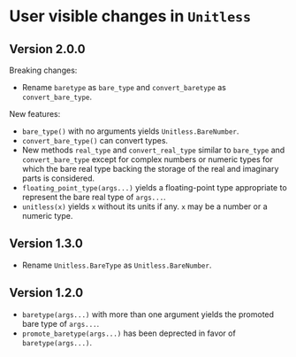 # User visible changes in `Unitless`

## Version 2.0.0

Breaking changes:
- Rename `baretype` as `bare_type` and `convert_baretype` as
  `convert_bare_type`.

New features:
- `bare_type()` with no arguments yields `Unitless.BareNumber`.
- `convert_bare_type()` can convert types.
- New methods `real_type` and `convert_real_type` similar to `bare_type` and
  `convert_bare_type` except for complex numbers or numeric types for which the
  bare real type backing the storage of the real and imaginary parts is
  considered.
- `floating_point_type(args...)` yields a floating-point type appropriate to
  represent the bare real type of `args...`.
- `unitless(x)` yields `x` without its units if any. `x` may be a number or a
  numeric type.

## Version 1.3.0

- Rename `Unitless.BareType` as `Unitless.BareNumber`.

## Version 1.2.0

- `baretype(args...)` with more than one argument yields the promoted bare type
  of `args...`.
- `promote_baretype(args...)` has been deprected in favor of
  `baretype(args...)`.
